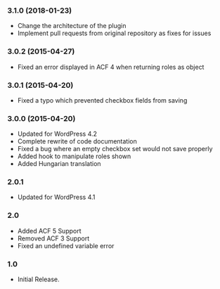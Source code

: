 ### 3.1.0 (2018-01-23)
- Change the architecture of the plugin
- Implement pull requests from original repository as fixes for issues

### 3.0.2 (2015-04-27)
- Fixed an error displayed in ACF 4 when returning roles as object

### 3.0.1 (2015-04-20)
- Fixed a typo which prevented checkbox fields from saving

### 3.0.0 (2015-04-20)
- Updated for WordPress 4.2
- Complete rewrite of code documentation
- Fixed a bug where an empty checkbox set would not save properly
- Added hook to manipulate roles shown
- Added Hungarian translation

### 2.0.1
- Updated for WordPress 4.1

### 2.0
- Added ACF 5 Support
- Removed ACF 3 Support
- Fixed an undefined variable error

### 1.0
- Initial Release.

